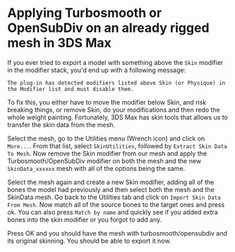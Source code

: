 # Applying Turbosmooth or OpenSubDiv on an already rigged mesh in 3DS Max

If you ever tried to export a model with something above the `Skin` modifier in the modifier stack, you'd end up with a following message:

```
The plug-in has detected modifiers listed above Skin (or Physique) in the Modifier list and must disable them. 
```


To fix this, you either have to move the modifier below Skin, and risk breaking things, or remove Skin, do your modifications and then redo the whole weight painting. Fortunately, 3DS Max has skin tools that allows us to transfer the skin data from the mesh.


Select the mesh, go to the Utilities menu (Wrench icon) and click on `More...`. From that list, select `SkinUtilities`, followed by `Extract Skin Data To Mesh`. Now remove the Skin modifier from our mesh and apply the Turbosmooth/OpenSubDiv modifier on both the mesh and the new `SkinData_xxxxxx` mesh with all of the options being the same.


Select the mesh again and create a new Skin modifier, adding all of the bones the model had previously and then select both the mesh and the SkinData mesh. Go back to the Utilities tab and click on `Import Skin Data From Mesh`. Now match all of the source bones to the target ones and press ok. You can also press `Match by name` and quickly see if you added extra bones into the skin modifier or you forgot to add any.


Press OK and you should have the mesh with turbosmooth/opensubdiv and its original skinning. You should be able to export it now.